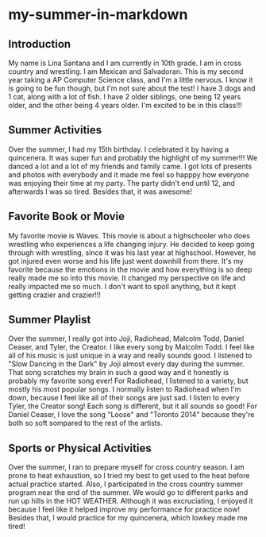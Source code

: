 # my-summer-in-markdown
## Introduction
<p> My name is Lina Santana and I am currently in 10th grade. I am in cross country and wrestling. I am Mexican and Salvadoran. This is my second year taking a AP Computer Science class, and I'm a little nervous. I know it is going to be fun though, but I'm not sure about the test! I have 3 dogs and 1 cat, along with a lot of fish. I have 2 older siblings, one being 12 years older, and the other being 4 years older. I'm excited to be in this class!!! </p>

## Summer Activities
<p> Over the summer, I had my 15th birthday. I celebrated it by having a quincenera. It was super fun and probably the highlight of my summer!!! We danced a lot and a lot of my friends and family came. I got lots of presents and photos with everybody and it made me feel so happpy how everyone was enjoying their time at my party. The party didn't end until 12, and afterwards I was so tired. Besides that, it was awesome! </p> 

## Favorite Book or Movie
<p> My favorite movie is Waves. This movie is about a highschooler who does wrestling who experiences a life changing injury. He decided to keep going through with wrestling, since it was his last year at highschool. However, he got injured even worse and his life just went downhill from there. It's my favorite because the emotions in the movie and how everything is so deep really made me so into this movie. It changed my perspective on life and really impacted me so much. I don't want to spoil anything, but it kept getting crazier and crazier!!! </p>

## Summer Playlist
<p> Over the summer, I really got into Joji, Radiohead, Malcolm Todd, Daniel Ceaser, and Tyler, the Creator. I like every song by Malcolm Todd. I feel like all of his music is just unique in a way and really sounds good. I listened to "Slow Dancing in the Dark" by Joji almost every day during the summer. That song scratches my brain in such a good way and it honestly is probably my favorite song ever! For Radiohead, I listened to a variety, but mostly his most popular songs. I normally listen to Radiohead when I'm down, because I feel like all of their songs are just sad. I listen to every Tyler, the Creator song! Each song is different, but it all sounds so good! For Daniel Ceaser, I love the song "Loose" and "Toronto 2014" because they're both so soft sompared to the rest of the artists. </p>

## Sports or Physical Activities
<p> Over the summer, I ran to prepare myself for cross country season. I am prone to heat exhaustion, so I tried my best to get used to the heat before actual practice started. Also, I participated in the cross country summer program near the end of the summer. We would go to different parks and run up hills in the HOT WEATHER. Although it was excruciating, I enjoyed it because I feel like it helped improve my performance for practice now! Besides that, I would practice for my quincenera, which lowkey made me tired!  </p>
